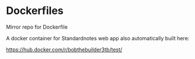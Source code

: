 # Dockerfiles
Mirror repo for Dockerfile

A docker container for Standardnotes web app
also automatically built here:

https://hub.docker.com/r/bobthebuilder3tb/test/

